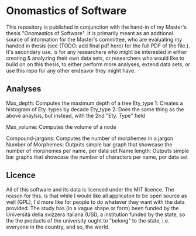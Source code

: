 # Onomastics of Software

This repository is published in conjunction with the hand-in of my Master's thesis "Onomastics of Software". It is primarily meant as an addtional source of information for the Master's committee, who are evaluating my handed in thesis (see (TODO: add final pdf here) for the full PDF of the file.). It's secondary use, is for any researchers who might be interested in either creating & analyzing their own data sets, or researchers who would like to build on on this thesis, to either perform more analyses, extend data sets, or use this repo for any other endeavor they might have.  

## Analyses

Max_depth: Computes the maximum depth of a tree
Ety_type 1: Creates a histogram of Ety. types by decade
Ety_type 2: Does the same thing as the above anaylsis, but instead, with the 2nd "Ety. Type" field

Max_volume: Computes the volume of a node

Compound-jargons: Computes the number of morphemes in a jargon
Number of Morphemes: Outputs simple bar graph that showcase the number of morphemes per name, per data set
Name length: Outputs simple bar graphs that showcase the number of characters per name, per data set


## Licence

All of this software and its data is licensed under the MIT licence. The reason for this, is that while I would like all applicaton to be open source as well (GPL), I'd more like for people to do whatever they want with the data provided. The study has (in a vague shape or form) been funded by the Università della svizzera italiana (USI), a institution funded by the state, so the the products of the university ought to "belong" to the state, i.e. everyone in the country, and so, the world.